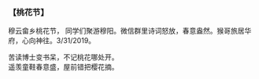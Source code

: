 ### 【桃花节】

穆云畲乡桃花节， 同学们聚游穆阳。微信群里诗词怒放，春意盎然。猴哥旅居华府，心向神往。3/31/2019。

苦读博士变书呆，不记桃花哪处开。  
遥羡童鞋春意盛，屋前错把樱花摘。
